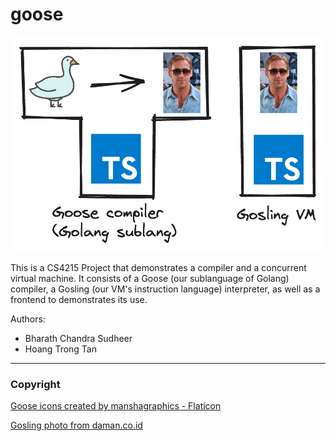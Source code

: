 # goose

![](./README.png)

This is a CS4215 Project that demonstrates a compiler and a concurrent virtual machine. It consists of a Goose (our sublanguage of Golang) compiler, a Gosling (our VM's instruction language) interpreter, as well as a frontend to demonstrates its use.

Authors:

- Bharath Chandra Sudheer
- Hoang Trong Tan

---

### Copyright

<a href="https://www.flaticon.com/free-icons/goose" title="goose icons">Goose icons created by manshagraphics - Flaticon</a>

<a href="https://daman.co.id/style-icon-ryan-gosling">Gosling photo from daman.co.id</a>
